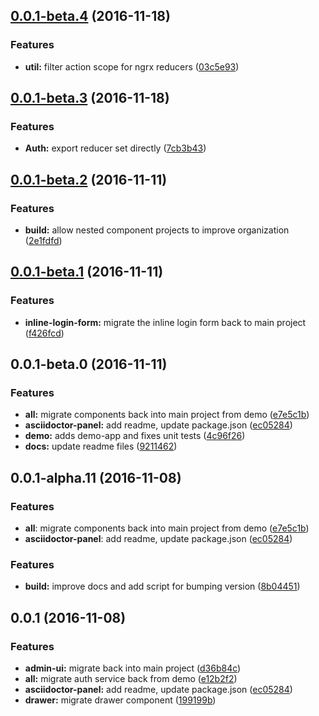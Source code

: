 <a name="0.0.1-beta.4"></a>
## [0.0.1-beta.4](https://github.com/ggranum/revector/compare/v0.0.1-beta.3...v0.0.1-beta.4) (2016-11-18)


### Features

* **util:** filter action scope for ngrx reducers ([03c5e93](https://github.com/ggranum/revector/commit/03c5e93))



<a name="0.0.1-beta.3"></a>
## [0.0.1-beta.3](https://github.com/ggranum/revector/compare/v0.0.1-beta.2...v0.0.1-beta.3) (2016-11-18)


### Features

* **Auth:** export reducer set directly ([7cb3b43](https://github.com/ggranum/revector/commit/7cb3b43))



<a name="0.0.1-beta.2"></a>
## [0.0.1-beta.2](https://github.com/ggranum/revector/compare/v0.0.1-beta.1...v0.0.1-beta.2) (2016-11-11)


### Features

* **build:** allow nested component projects to improve organization ([2e1fdfd](https://github.com/ggranum/revector/commit/2e1fdfd))



<a name="0.0.1-beta.1"></a>
## [0.0.1-beta.1](https://github.com/ggranum/revector/compare/v0.0.1-beta.0...v0.0.1-beta.1) (2016-11-11)


### Features

* **inline-login-form:** migrate the inline login form back to main project ([f426fcd](https://github.com/ggranum/revector/commit/f426fcd))



<a name="0.0.1-beta.0"></a>
## 0.0.1-beta.0 (2016-11-11)


### Features

* **all:** migrate components back into main project from demo ([e7e5c1b](https://github.com/ggranum/revector/commit/e7e5c1b))
* **asciidoctor-panel:** add readme, update package.json ([ec05284](https://github.com/ggranum/revector/commit/ec05284))
* **demo:** adds demo-app and fixes unit tests ([4c96f26](https://github.com/ggranum/revector/commit/4c96f26))
* **docs:** update readme files ([9211462](https://github.com/ggranum/revector/commit/9211462))



<a name="0.0.1-alpha.11"></a>
## 0.0.1-alpha.11 (2016-11-08)

### Features
* **all**: migrate components back into main project from demo ([e7e5c1b](https://github.com/ggranum/revector/commit/e7e5c1b))
* **asciidoctor-panel**: add readme, update package.json ([ec05284](https://github.com/ggranum/revector/commit/ec05284))

### Features

* **build:** improve docs and add script for bumping version ([8b04451](https://github.com/ggranum/revector/commit/8b04451))


<a name="0.0.1"></a>
## 0.0.1 (2016-11-08)


### Features

* **admin-ui:** migrate back into main project ([d36b84c](https://github.com/ggranum/revector/commit/d36b84c))
* **all:** migrate auth service back from demo ([e12b2f2](https://github.com/ggranum/revector/commit/e12b2f2))
* **asciidoctor-panel:** add readme, update package.json ([ec05284](https://github.com/ggranum/revector/commit/ec05284))
* **drawer:** migrate drawer component ([199199b](https://github.com/ggranum/revector/commit/199199b))



